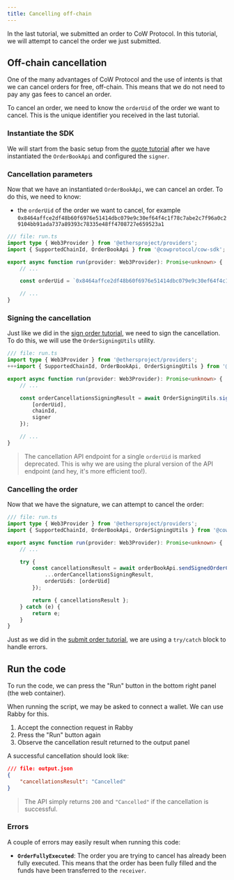 ```yaml
---
title: Cancelling off-chain
---
```


In the last tutorial, we submitted an order to CoW Protocol. In this tutorial, we will attempt to cancel the order we just submitted.

## Off-chain cancellation

One of the many advantages of CoW Protocol and the use of intents is that we can cancel orders for free, off-chain. This means that we do not need to pay any gas fees to cancel an order.

To cancel an order, we need to know the `orderUid` of the order we want to cancel. This is the unique identifier you received in the last tutorial.

### Instantiate the SDK

We will start from the basic setup from the [quote tutorial](/tutorial/quote-order) after we have instantiated the `OrderBookApi` and configured the `signer`.

### Cancellation parameters

Now that we have an instantiated `OrderBookApi`, we can cancel an order. To do this, we need to know:

- the `orderUid` of the order we want to cancel, for example `0x8464affce2df48b60f6976e51414dbc079e9c30ef64f4c1f78c7abe2c7f96a0c29104bb91ada737a89393c78335e48ff4708727e659523a1`

```typescript
/// file: run.ts
import type { Web3Provider } from '@ethersproject/providers';
import { SupportedChainId, OrderBookApi } from '@cowprotocol/cow-sdk';

export async function run(provider: Web3Provider): Promise<unknown> {
	// ...

	const orderUid = `0x8464affce2df48b60f6976e51414dbc079e9c30ef64f4c1f78c7abe2c7f96a0c29104bb91ada737a89393c78335e48ff4708727e659523a1`;

	// ...
}
```

### Signing the cancellation

Just like we did in the [sign order tutorial](/tutorial/sign-order), we need to sign the cancellation. To do this, we will use the `OrderSigningUtils` utility.

```typescript
/// file: run.ts
import type { Web3Provider } from '@ethersproject/providers';
+++import { SupportedChainId, OrderBookApi, OrderSigningUtils } from '@cowprotocol/cow-sdk';+++

export async function run(provider: Web3Provider): Promise<unknown> {
    // ...

    const orderCancellationsSigningResult = await OrderSigningUtils.signOrderCancellations({
        [orderUid],
        chainId,
        signer
    });

    // ...
}
```

> The cancellation API endpoint for a single `orderUid` is marked deprecated. This is why we are using the plural version of the API endpoint (and hey, it's more efficient too!).

### Cancelling the order

Now that we have the signature, we can attempt to cancel the order:

```typescript
/// file: run.ts
import type { Web3Provider } from '@ethersproject/providers';
import { SupportedChainId, OrderBookApi, OrderSigningUtils } from '@cowprotocol/cow-sdk';

export async function run(provider: Web3Provider): Promise<unknown> {
	// ...

	try {
		const cancellationsResult = await orderBookApi.sendSignedOrderCancellations({
			...orderCancellationsSigningResult,
			orderUids: [orderUid]
		});

		return { cancellationsResult };
	} catch (e) {
		return e;
	}
}
```

Just as we did in the [submit order tutorial](/tutorial/submit-order), we are using a `try/catch` block to handle errors.

## Run the code

To run the code, we can press the "Run" button in the bottom right panel (the web container).

When running the script, we may be asked to connect a wallet. We can use Rabby for this.

1. Accept the connection request in Rabby
2. Press the "Run" button again
3. Observe the cancellation result returned to the output panel

A successful cancellation should look like:

```json
/// file: output.json
{
	"cancellationsResult": "Cancelled"
}
```

> The API simply returns `200` and `"Cancelled"` if the cancellation is successful.

### Errors

A couple of errors may easily result when running this code:

- **`OrderFullyExecuted`**: The order you are trying to cancel has already been fully executed. This means that the order has been fully filled and the funds have been transferred to the `receiver`.
